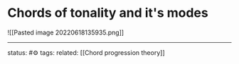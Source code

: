 # Chords of tonality and it's modes

![[Pasted image 20220618135935.png]]

---
status: #⚙️ 
tags: 
related: [[Chord progression theory]]

